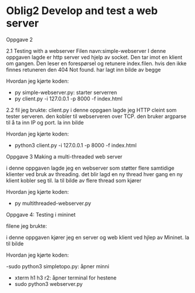 # Oblig2 Develop and test a web server

Oppgave 2

2.1 Testing with a webserver 
Filen navn:simple-webserver
I denne oppgaven lagde er http server ved hjelp av socket. Den tar imot en klient om gangen. Den leser en forespørsel og retunere index.filen. hvis den ikke finnes retuneren den 404 Not found. har lagt inn bilde av begge

Hvordan jeg kjørte koden:
  - py simple-webserver.py: starter serverren
  - py client.py -i 127.0.0.1 -p 8000 -f index.html


2.2
fil jeg brukte: client.py
i denne oppgaen lagde jeg HTTP cleint som tester serveren. den kobler til webserveren over TCP. den bruker argparse til å ta inn IP og port. la inn bilde 

Hvordan jeg kjørte koden:
  - python3 client.py -i 127.0.0.1 -p 8000 -f index.html


Oppgave 3 Making a multi-threaded web server

i denne oppgaven lagde jeg en webserver som støtter flere samtidige klienter ved bruk av threading. det blir lagd en ny thread hver gang en ny klient kobler seg til. la til bilde av flere thread som kjører

Hvordan jeg kjørte koden:
  - py multithreaded-webserver.py


 Oppgave 4: Testing i mininet

 filene jeg brukte:

i denne oppgaven kjører jeg en server og web klient ved hjlep av Mininet. la til bilde 


Hvordan jeg kjørte koden:

  -sudo python3 simpletopo.py: åpner minni
  - xterm h1 h3 r2: åpner terminal for hestene
  - sudo python3 webserver.py
    




  









